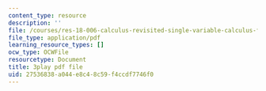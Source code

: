 ```yaml
---
content_type: resource
description: ''
file: /courses/res-18-006-calculus-revisited-single-variable-calculus-fall-2010/27536838a044e8c48c59f4ccdf7746f0_WfdBrggGJyg.pdf
file_type: application/pdf
learning_resource_types: []
ocw_type: OCWFile
resourcetype: Document
title: 3play pdf file
uid: 27536838-a044-e8c4-8c59-f4ccdf7746f0
---
```

